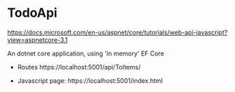 ﻿# TodoApi
https://docs.microsoft.com/en-us/aspnet/core/tutorials/web-api-javascript?view=aspnetcore-3.1

An dotnet core application, using 'In memory' EF Core

* Routes
https://localhost:5001/api/ToItems/

* Javascript page:
https://localhost:5001/index.html